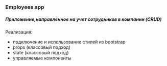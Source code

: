 ### Employees app

##### Приложение,направленное на учет сотрудников в компании (CRUD)

Реализация:
* подключение и использование стилей из bootstrap
* props (классовый подход)
* state (классовый подход)
* управляемые компоненты
